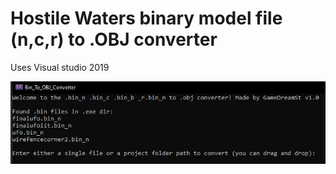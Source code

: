 # Hostile Waters binary model file (n,c,r) to .OBJ converter
Uses Visual studio 2019

<p align="center">
  <img src="https://github.com/GameDreamSt/HW_Bin_To_Obj/blob/main/Preview.JPG" alt="Console preview"/>
</p>
